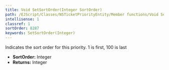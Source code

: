 ```yaml
---
title: Void SetSortOrder(Integer SortOrder)
path: /EJScript/Classes/NSTicketPriorityEntity/Member functions/Void SetSortOrder(Integer p_0)
intellisense: 1
classref: 1
sortOrder: 8287
keywords: SetSortOrder(Integer)
---
```



Indicates the sort order for this priority. 1 is first, 100 is last



* **SortOrder:** Integer
* **Returns:** Integer


